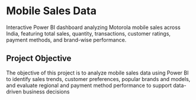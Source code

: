 # Mobile Sales Data
Interactive Power BI dashboard analyzing Motorola mobile sales across India, featuring total sales, quantity, transactions, customer ratings, payment methods, and brand-wise performance.

## Project Objective
The objective of this project is to analyze mobile sales data using Power BI to identify sales trends, customer preferences, popular brands and models, and evaluate regional and payment method performance to support data-driven business decisions













